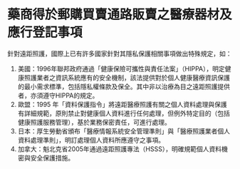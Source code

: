 # 藥商得於郵購買賣通路販賣之醫療器材及應行登記事項

針對遠距照護，國際上已有許多國家針對其隱私保護相關事項做出特殊規定，如：

1. 美國：1996年聯邦政府通過「健康保險可攜性與責任法案」（HIPPA），明定健康照護業者之資訊系統應有的安全機制，該法提供對於個人健康醫療資訊保護的最小需求標準，包括隱私權條款及保全。其中非以治療為目之遠距照護提供者，亦須遵守HIPPA的規定。
2. 歐盟：1995 年「資料保護指令」將遠距醫療照護有關之個人資料處理與保護有詳細規範，原則禁止對健康個人資料進行任何處理，但例外特定目的（包括健康照護服務管理），基於業務保密責任，可進行處理。
3. 日本：厚生勞動省頒布「醫療情報系統安全管理準則」與「醫療照護業者個人資料處理準則」，明訂處理個人資料所應遵守之事項。
4. 加拿大：魁北克省2005年通過遠距照護專法（HSSS），明確規範個人資料機密與安全保護措施。
